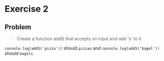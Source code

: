 # Exercise 2

## Problem

> Create a function addS that accepts on input and add 's' to it

`console.log(addS('pizza'))` should `pizzas`
and
`console.log(addS('bagel'))` should `bagels`
